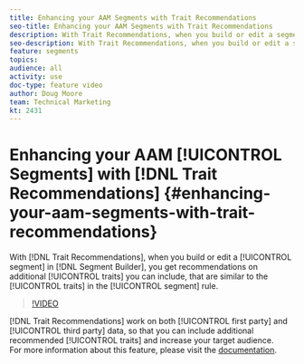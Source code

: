 ```yaml
---
title: Enhancing your AAM Segments with Trait Recommendations
seo-title: Enhancing your AAM Segments with Trait Recommendations
description: With Trait Recommendations, when you build or edit a segment in Segment Builder, you get recommendations on additional traits you can include, that are similar to the traits in the segment rule.
seo-description: With Trait Recommendations, when you build or edit a segment in Segment Builder, you get recommendations on additional traits you can include, that are similar to the traits in the segment rule.
feature: segments
topics: 
audience: all
activity: use
doc-type: feature video
author: Doug Moore
team: Technical Marketing
kt: 2431
---
```


# Enhancing your AAM [!UICONTROL Segments] with [!DNL Trait Recommendations] {#enhancing-your-aam-segments-with-trait-recommendations}

With [!DNL Trait Recommendations], when you build or edit a [!UICONTROL segment] in [!DNL Segment Builder], you get recommendations on additional [!UICONTROL traits] you can include, that are similar to the [!UICONTROL traits] in the [!UICONTROL segment] rule.

>[!VIDEO](https://video.tv.adobe.com/v/26228/?quality=12)

[!DNL Trait Recommendations] work on both [!UICONTROL first party] and [!UICONTROL third party] data, so that you can include additional recommended [!UICONTROL traits] and increase your target audience.  
For more information about this feature, please visit the [documentation](https://experiencecloud.adobe.com/resources/help/en_US/aam/trait-recommendations.html).
